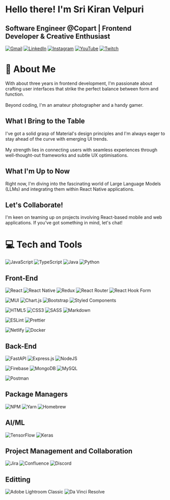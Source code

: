 <h1 align="left">
    Hello there! I'm Sri Kiran Velpuri
<!-- <img align="right" alt="coding" width="400" src="https://c.tenor.com/2uyENRmiUt0AAAAC/coding.gif"> -->
</h1>


<h2 align="left">
    Software Engineer @Copart | Frontend Developer & Creative Enthusiast
</h2>

[![Gmail](https://img.shields.io/badge/Gmail-D14836?style=for-the-badge&logo=gmail&logoColor=white)](mailto:srikianvelpuri@gmail.com)
[![LinkedIn](https://img.shields.io/badge/linkedin-%230077B5.svg?style=for-the-badge&logo=linkedin&logoColor=white)](https://linkedin.com/in/srikiran-velpuri/)
[![Instagram](https://img.shields.io/badge/Instagram-%23E4405F.svg?style=for-the-badge&logo=Instagram&logoColor=white)](https://instagram.com/alwaysonlens)
[![YouTube](https://img.shields.io/badge/YouTube-%23FF0000.svg?style=for-the-badge&logo=YouTube&logoColor=white)](https://youtube.com/@hg17islive)
[![Twitch](https://img.shields.io/badge/Twitch-9347FF?style=for-the-badge&logo=twitch&logoColor=white)](https://www.twitch.tv/hg17islive)




# 💫 About Me
With about three years in frontend development, I'm passionate about crafting user interfaces that strike the perfect balance between form and function.<br><br>
Beyond coding, I'm an amateur photographer and a handy gamer.
 
## What I Bring to the Table
I've got a solid grasp of Material's design principles and I'm always eager to stay ahead of the curve with emerging UI trends.<br><br>
My strength lies in connecting users with seamless experiences through well-thought-out frameworks and subtle UX optimisations.

## What I'm Up to Now
Right now, I'm diving into the fascinating world of Large Language Models (LLMs) and integrating them within React Native applications.

## Let's Collaborate!
I'm keen on teaming up on projects involving React-based mobile and web applications. If you've got something in mind, let's chat!


# 💻 Tech and Tools
![JavaScript](https://img.shields.io/badge/javascript-%23323330.svg?style=for-the-badge&logo=javascript&logoColor=%23F7DF1E)
![TypeScript](https://img.shields.io/badge/typescript-%23007ACC.svg?style=for-the-badge&logo=typescript&logoColor=white) 
![Java](https://img.shields.io/badge/java-%23ED8B00.svg?style=for-the-badge&logo=openjdk&logoColor=white) 
![Python](https://img.shields.io/badge/python-3670A0?style=for-the-badge&logo=python&logoColor=ffdd54) 

## Front-End 
![React](https://img.shields.io/badge/react-%2320232a.svg?style=for-the-badge&logo=react&logoColor=%2361DAFB)
![React Native](https://img.shields.io/badge/react_native-%2320232a.svg?style=for-the-badge&logo=react&logoColor=%2361DAFB)
![Redux](https://img.shields.io/badge/redux-%23593d88.svg?style=for-the-badge&logo=redux&logoColor=white)
![React Router](https://img.shields.io/badge/React_Router-CA4245?style=for-the-badge&logo=react-router&logoColor=white) 
![React Hook Form](https://img.shields.io/badge/React%20Hook%20Form-%23EC5990.svg?style=for-the-badge&logo=reacthookform&logoColor=white)

![MUI](https://img.shields.io/badge/MUI-%230081CB.svg?style=for-the-badge&logo=mui&logoColor=white)
![Chart.js](https://img.shields.io/badge/chart.js-F5788D.svg?style=for-the-badge&logo=chart.js&logoColor=white) 
![Bootstrap](https://img.shields.io/badge/bootstrap-%238511FA.svg?style=for-the-badge&logo=bootstrap&logoColor=white)
![Styled Components](https://img.shields.io/badge/styled--components-DB7093?style=for-the-badge&logo=styled-components&logoColor=white)

![HTML5](https://img.shields.io/badge/html5-%23E34F26.svg?style=for-the-badge&logo=html5&logoColor=white)
![CSS3](https://img.shields.io/badge/css3-%231572B6.svg?style=for-the-badge&logo=css3&logoColor=white)
![SASS](https://img.shields.io/badge/SASS-hotpink.svg?style=for-the-badge&logo=SASS&logoColor=white)
![Markdown](https://img.shields.io/badge/markdown-%23000000.svg?style=for-the-badge&logo=markdown&logoColor=white)

![ESLint](https://img.shields.io/badge/ESLint-4B3263?style=for-the-badge&logo=eslint&logoColor=white)
![Prettier](https://img.shields.io/badge/Prettier-F7B93E.svg?style=for-the-badge&logo=Prettier&logoColor=black)

![Netlify](https://img.shields.io/badge/netlify-%23000000.svg?style=for-the-badge&logo=netlify&logoColor=#00C7B7)
![Docker](https://img.shields.io/badge/docker-%230db7ed.svg?style=for-the-badge&logo=docker&logoColor=white)


## Back-End 
![FastAPI](https://img.shields.io/badge/FastAPI-005571?style=for-the-badge&logo=fastapi)
![Express.js](https://img.shields.io/badge/express.js-%23404d59.svg?style=for-the-badge&logo=express&logoColor=%2361DAFB)
![NodeJS](https://img.shields.io/badge/node.js-6DA55F?style=for-the-badge&logo=node.js&logoColor=white)

![Firebase](https://img.shields.io/badge/firebase-%23039BE5.svg?style=for-the-badge&logo=firebase)
![MongoDB](https://img.shields.io/badge/MongoDB-%234ea94b.svg?style=for-the-badge&logo=mongodb&logoColor=white)
![MySQL](https://img.shields.io/badge/mysql-%2300000f.svg?style=for-the-badge&logo=mysql&logoColor=white)

![Postman](https://img.shields.io/badge/Postman-FF6C37?style=for-the-badge&logo=postman&logoColor=white)


## Package Managers 
![NPM](https://img.shields.io/badge/NPM-%23CB3837.svg?style=for-the-badge&logo=npm&logoColor=white)
![Yarn](https://img.shields.io/badge/yarn-%232C8EBB.svg?style=for-the-badge&logo=yarn&logoColor=white)
![Homebrew](https://img.shields.io/badge/Homebrew-FBB040.svg?style=for-the-badge&logo=Homebrew&logoColor=black)


## AI/ML 
![TensorFlow](https://img.shields.io/badge/TensorFlow-%23FF6F00.svg?style=for-the-badge&logo=TensorFlow&logoColor=white)
![Keras](https://img.shields.io/badge/Keras-D00000.svg?style=for-the-badge&logo=Keras&logoColor=white)


## Project Management and Collaboration 
![Jira](https://img.shields.io/badge/jira-%230A0FFF.svg?style=for-the-badge&logo=jira&logoColor=white) 
![Confluence](https://img.shields.io/badge/confluence-%23172BF4.svg?style=for-the-badge&logo=confluence&logoColor=white)
![Discord](https://img.shields.io/badge/Discord-5865F2.svg?style=for-the-badge&logo=Discord&logoColor=white)


## Editting 
![Adobe Lightroom Classic](https://img.shields.io/badge/Adobe%20Lightroom%20Classic-31A8FF.svg?style=for-the-badge&logo=Adobe%20Lightroom%20Classic&logoColor=white) 
![Da Vinci Resolve](https://img.shields.io/badge/DaVinci%20Resolve-233A51.svg?style=for-the-badge&logo=DaVinci-Resolve&logoColor=white)



